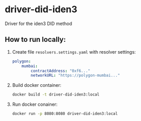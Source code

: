 # driver-did-iden3
Driver for the iden3 DID method

## How to run locally:
1. Create file `resolvers.settings.yaml` with resolver settings:
    ```yaml
    polygon:
        mumbai:
            contractAddress: "0xf6..."
            networkURL: "https://polygon-mumbai..."
    ```
2. Build docker container:
    ```bash
    docker build -t driver-did-iden3:local
    ```
3. Run docker conainer:
    ```bash
    docker run -p 8080:8080 driver-did-iden3:local
    ```
